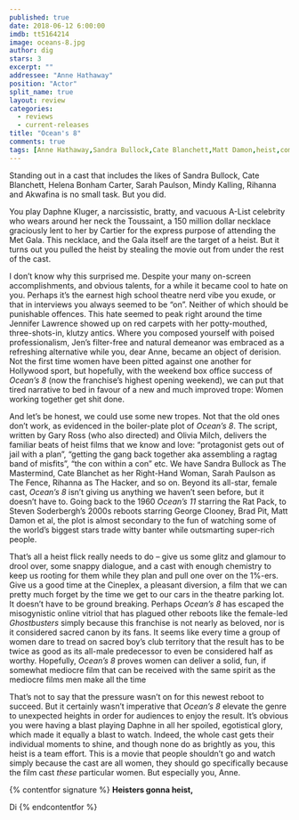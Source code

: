 ```yaml
---
published: true
date: 2018-06-12 6:00:00
imdb: tt5164214
image: oceans-8.jpg
author: dig
stars: 3
excerpt: ""
addressee: "Anne Hathaway"
position: "Actor"
split_name: true
layout: review
categories: 
  - reviews
  - current-releases
title: "Ocean's 8"
comments: true
tags: [Anne Hathaway,Sandra Bullock,Cate Blanchett,Matt Damon,heist,comedy]
---
```

Standing out in a cast that includes the likes of Sandra Bullock, Cate Blanchett, Helena Bonham Carter, Sarah Paulson, Mindy Kalling, Rihanna and Akwafina is no small task. But you did.

You play Daphne Kluger, a narcissistic, bratty, and vacuous A-List celebrity who wears around her neck the Toussaint, a 150 million dollar necklace graciously lent to her by Cartier for the express purpose of attending the Met Gala. This necklace, and the Gala itself are the target of a heist. But it turns out you pulled the heist by stealing the movie out from under the rest of the cast.

I don’t know why this surprised me. Despite your many on-screen accomplishments, and obvious talents, for a while it became cool to hate on you. Perhaps it’s the earnest high school theatre nerd vibe you exude, or that in interviews you always seemed to be “on”. Neither of which should be punishable offences. This hate seemed to peak right around the time Jennifer Lawrence showed up on red carpets with her potty-mouthed, three-shots-in, klutzy antics. Where you composed yourself with poised professionalism, Jen’s filter-free and natural demeanor was embraced as a refreshing alternative while you, dear Anne, became an object of derision. Not the first time women have been pitted against one another for Hollywood sport, but hopefully, with the weekend box office success of _Ocean’s 8_ (now the franchise’s highest opening weekend), we can put that tired narrative to bed in favour of a new and much improved trope: Women working together get shit done.

And let’s be honest, we could use some new tropes. Not that the old ones don’t work, as evidenced in the boiler-plate plot of _Ocean’s 8_. The script, written by Gary Ross (who also directed) and Olivia Milch, delivers the familiar beats of heist films that we know and love: “protagonist gets out of jail with a plan”, “getting the gang back together aka assembling a ragtag band of misfits”, “the con within a con” etc. We have Sandra Bullock as The Mastermind, Cate Blanchet as her Right-Hand Woman, Sarah Paulson as The Fence, Rihanna as The Hacker, and so on. Beyond its all-star, female cast, _Ocean’s 8_ isn’t giving us anything we haven’t seen before, but it doesn’t have to. Going back to the 1960 _Ocean’s 11_ starring the Rat Pack, to Steven Soderbergh’s 2000s reboots starring George Clooney, Brad Pit, Matt Damon et al, the plot is almost secondary to the fun of watching some of the world’s biggest stars trade witty banter while outsmarting super-rich people.

That’s all a heist flick really needs to do – give us some glitz and glamour to drool over, some snappy dialogue, and a cast with enough chemistry to keep us rooting for them while they plan and pull one over on the 1%-ers. Give us a good time at the Cineplex, a pleasant diversion, a film that we can pretty much forget by the time we get to our cars in the theatre parking lot. It doesn’t have to be ground breaking. Perhaps _Ocean’s 8_ has escaped the misogynistic online vitriol that has plagued other reboots like the female-led _Ghostbusters_ simply because this franchise is not nearly as beloved, nor is it considered sacred canon by its fans. It seems like every time a group of women dare to tread on sacred boy’s club territory that the result has to be twice as good as its all-male predecessor to even be considered half as worthy. Hopefully, _Ocean’s 8_ proves women can deliver a solid, fun, if somewhat mediocre film that can be received with the same spirit as the mediocre films men make all the time

That’s not to say that the pressure wasn’t on for this newest reboot to succeed. But it certainly wasn’t imperative that _Ocean’s 8_ elevate the genre to unexpected heights in order for audiences to enjoy the result. It’s obvious you were having a blast playing Daphne in all her spoiled, egotistical glory, which made it equally a blast to watch. Indeed, the whole cast gets their individual moments to shine, and though none do as brightly as you, this heist is a team effort. This is a movie that people shouldn’t go and watch simply because the cast are all women, they should go specifically because the film cast _these_ particular women. But especially you, Anne.

{% contentfor signature %}
**Heisters gonna heist,**

Di
{% endcontentfor %}